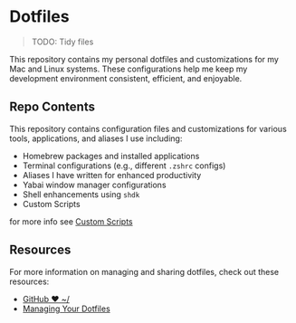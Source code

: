 # Dotfiles

> TODO: Tidy files

This repository contains my personal dotfiles and customizations for my Mac and Linux systems. These configurations help me keep my development environment consistent, efficient, and enjoyable. 

## Repo Contents

This repository contains configuration files and customizations for various tools, applications, and aliases I use including:

-  Homebrew packages and installed applications
-  Terminal configurations (e.g., different `.zshrc` configs)
-  Aliases I have written for enhanced productivity
-  Yabai window manager configurations
-  Shell enhancements using `shdk`
-  Custom Scripts
  
for more info see [Custom Scripts](https://github.com/spmfte/dot.files/tree/6bdbead0fbc4e25873c18db2d3ae933b60c7afa8/scripts)

## Resources

For more information on managing and sharing dotfiles, check out these resources:

- [GitHub ❤ ~/](https://dotfiles.github.io/)
- [Managing Your Dotfiles](https://www.anishathalye.com/2014/08/03/managing-your-dotfiles/)

